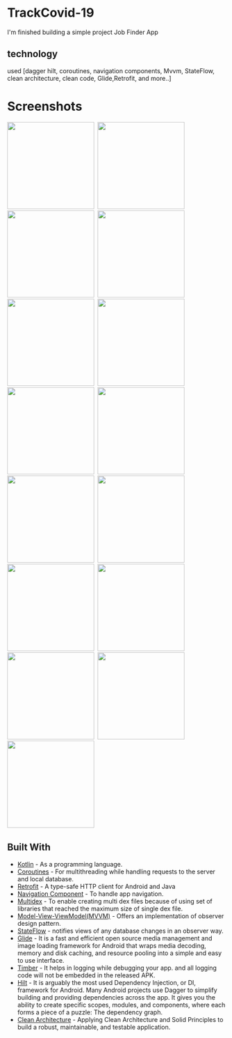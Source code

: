 # TrackCovid-19
I'm finished building a simple project Job Finder App
## technology 
used [dagger hilt, coroutines, navigation components, Mvvm, StateFlow, clean architecture, clean code,  Glide,Retrofit, and more..]



# Screenshots

<img src="https://user-images.githubusercontent.com/67482991/141509571-2d66c6ef-4955-4376-ad3c-ed781c494c57.png" width="200">&nbsp;
<img src="https://user-images.githubusercontent.com/67482991/141509614-cf3c9b43-e424-4206-9411-5f30180ae594.png" width="200">&nbsp;
<img src="https://user-images.githubusercontent.com/67482991/141509675-b0127c03-ecc1-4797-8e0c-1d0e2449b592.png" width="200">&nbsp;
<img src="https://user-images.githubusercontent.com/67482991/141509713-e9390555-916e-4e61-b2e9-97ae2baec6be.png" width="200">&nbsp;
<img src="https://user-images.githubusercontent.com/67482991/141509756-83fcd330-86f5-4aab-8b7f-0f38097e215a.png" width="200">&nbsp;
<img src="https://user-images.githubusercontent.com/67482991/141509799-29773055-c989-429f-8a3a-930f844ca299.png" width="200">&nbsp;
<img src="https://user-images.githubusercontent.com/67482991/141509843-450b8e7d-9026-4672-b033-410ffa5501a0.png" width="200">&nbsp;
<img src="https://user-images.githubusercontent.com/67482991/141509884-e418c20e-6331-428b-a1de-fb3adf6fe0e9.png" width="200">&nbsp;
<img src="https://user-images.githubusercontent.com/67482991/141509918-1ab1813c-f1f2-4b1e-a872-01b0b166b054.png" width="200">&nbsp;
<img src="https://user-images.githubusercontent.com/67482991/141509935-7b751518-c054-420d-9ee7-8b5430aa18f7.png" width="200">&nbsp;
<img src="https://user-images.githubusercontent.com/67482991/141509945-e7a20532-42ec-4fef-a96e-f3cf1d8f1937.png" width="200">&nbsp;
<img src="https://user-images.githubusercontent.com/67482991/141509953-b004e837-44d5-48a1-ae95-942fe4351da2.png" width="200">&nbsp;
<img src="https://user-images.githubusercontent.com/67482991/141510052-83d48402-b8f3-4f96-beed-e89c78ac286c.png" width="200">&nbsp;
<img src="https://user-images.githubusercontent.com/67482991/141510055-24f86ac5-93f1-496c-8b27-89ea253b89eb.png" width="200">&nbsp;
<img src="https://user-images.githubusercontent.com/67482991/141510061-a192f87d-789a-4905-ae10-f01ff2acc37c.png" width="200">&nbsp;




## Built With

* [Kotlin](https://kotlinlang.org) - As a programming language.
* [Coroutines](https://developer.android.com/kotlin/coroutines) - For multithreading while handling requests to the server and local database.
* [Retrofit](https://square.github.io/retrofit/) - A type-safe HTTP client for Android and Java
* [Navigation Component](https://developer.android.com/guide/navigation/navigation-getting-started) - To handle app navigation.
* [Multidex](https://developer.android.com/studio/build/multidex) - To enable creating multi dex files because of using set of libraries that reached the maximum size of single dex file.
* [Model-View-ViewModel(MVVM)](https://developer.android.com/topic/architecture) - Offers an implementation of observer design pattern.
* [StateFlow](https://kotlin.github.io/kotlinx.coroutines/kotlinx-coroutines-core/kotlinx.coroutines.flow/-state-flow/) - notifies views of any database changes in an observer way.
* [Glide](https://github.com/bumptech/glide) - It is a fast and efficient open source media management and image loading framework for Android that wraps media decoding, memory and disk caching, and resource pooling into a simple and easy to use interface.
* [Timber](https://github.com/JakeWharton/timber) - It helps in logging while debugging your app. and all logging code will not be embedded in the released APK.
* [Hilt](https://developer.android.com/training/dependency-injection/hilt-android) - It is arguably the most used Dependency Injection, or DI, framework for Android. Many Android projects use Dagger to simplify building and providing dependencies across the app. It gives you the ability to create specific scopes, modules, and components, where each forms a piece of a puzzle: The dependency graph.
* [Clean Architecture](https://www.raywenderlich.com/3595916-clean-architecture-tutorial-for-android-getting-started) - Applying Clean Architecture and Solid Principles to build a robust, maintainable, and testable application.

